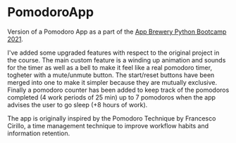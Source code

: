 # PomodoroApp
Version of a Pomodoro App as a part of the [App Brewery Python Bootcamp 2021](https://www.udemy.com/course/100-days-of-code/).

I've added some upgraded features with respect to the original project in the course.
The main custom feature is a winding up animation and sounds for the timer as well as a bell to
make it feel like a real pomodoro timer, togheter with a mute/unmute button. The start/reset buttons have been merged into one to make it simpler because they are mutually exclusive. Finally a pomodoro counter has been added to keep track of the pomodoros completed (4 work periods of 25 min) up to 7 pomodoros when the app advises the user to go sleep (+8 hours of work).

The app is originally inspired by the Pomodoro Technique by Francesco Cirillo, a time management technique to improve workflow habits and information retention. 
